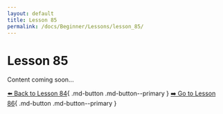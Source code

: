 ```yaml
---
layout: default
title: Lesson 85
permalink: /docs/Beginner/Lessons/lesson_85/
---
```


# Lesson 85

Content coming soon...

[⬅️ Back to Lesson 84](lesson_84.md){ .md-button .md-button--primary }  [➡️ Go to Lesson 86](lesson_86.md){ .md-button .md-button--primary }
